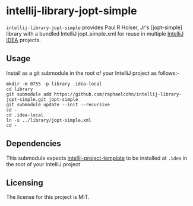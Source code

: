 # intellij-library-jopt-simple

`intellij-library-jopt-simple` provides Paul R Holser, Jr's [jopt-simple] library with a bundled IntelliJ jopt_simple.xml for reuse in multiple [IntelliJ IDEA] projects.


## Usage

Install as a git submodule in the root of your IntelliJ project as follows:-

	mkdir -m 0755 -p library .idea-local
	cd library
	git submodule add https://github.com/raphaelcohn/intellij-library-jopt-simple.git jopt-simple
	git submodule update --init --recursive
	cd -
	cd .idea-local
	ln -s ../library/jopt-simple.xml
	cd -


## Dependencies

This submodule expects [intellij-project-template] to be installed at `.idea` in the root of your IntelliJ project


## Licensing

The license for this project is MIT.


[IntelliJ IDEA]: https://www.jetbrains.com/idea/ "IntelliJ IDEA home page"
[intellij-project-template]: https://github.com/raphaelcohn/intellij-project-template.git: "intellij-project-template home page"
